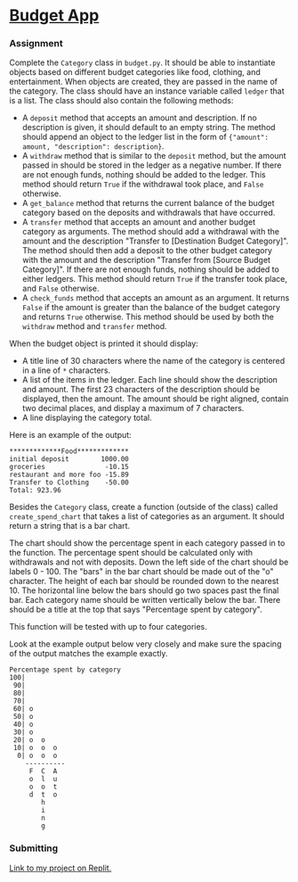 # [Budget App](https://www.freecodecamp.org/learn/scientific-computing-with-python/scientific-computing-with-python-projects/budget-app)

### Assignment

Complete the ```Category``` class in ```budget.py```. It should be able to instantiate objects based on different budget categories like food, clothing, and entertainment. When objects are created, they are passed in the name of the category. The class should have an instance variable called ```ledger``` that is a list. The class should also contain the following methods:

* A ```deposit``` method that accepts an amount and description. If no description is given, it should default to an empty string. The method should append an object to the ledger list in the form of ```{"amount": amount, "description": description}```.
* A ```withdraw``` method that is similar to the ```deposit``` method, but the amount passed in should be stored in the ledger as a negative number. If there are not enough funds, nothing should be added to the ledger. This method should return ```True``` if the withdrawal took place, and ```False``` otherwise.
* A ```get_balance``` method that returns the current balance of the budget category based on the deposits and withdrawals that have occurred.
* A ```transfer``` method that accepts an amount and another budget category as arguments. The method should add a withdrawal with the amount and the description "Transfer to [Destination Budget Category]". The method should then add a deposit to the other budget category with the amount and the description "Transfer from [Source Budget Category]". If there are not enough funds, nothing should be added to either ledgers. This method should return ```True``` if the transfer took place, and ```False``` otherwise.
* A ```check_funds``` method that accepts an amount as an argument. It returns ```False``` if the amount is greater than the balance of the budget category and returns ```True``` otherwise. This method should be used by both the ```withdraw``` method and ```transfer``` method.

When the budget object is printed it should display:

* A title line of 30 characters where the name of the category is centered in a line of ```*``` characters.
* A list of the items in the ledger. Each line should show the description and amount. The first 23 characters of the description should be displayed, then the amount. The amount should be right aligned, contain two decimal places, and display a maximum of 7 characters.
* A line displaying the category total.

Here is an example of the output:

```
*************Food*************
initial deposit        1000.00
groceries               -10.15
restaurant and more foo -15.89
Transfer to Clothing    -50.00
Total: 923.96
```
Besides the ```Category``` class, create a function (outside of the class) called ```create_spend_chart``` that takes a list of categories as an argument. It should return a string that is a bar chart.

The chart should show the percentage spent in each category passed in to the function. The percentage spent should be calculated only with withdrawals and not with deposits. Down the left side of the chart should be labels 0 - 100. The "bars" in the bar chart should be made out of the "o" character. The height of each bar should be rounded down to the nearest 10. The horizontal line below the bars should go two spaces past the final bar. Each category name should be written vertically below the bar. There should be a title at the top that says "Percentage spent by category".

This function will be tested with up to four categories.

Look at the example output below very closely and make sure the spacing of the output matches the example exactly.

```
Percentage spent by category
100|          
 90|          
 80|          
 70|          
 60| o        
 50| o        
 40| o        
 30| o        
 20| o  o     
 10| o  o  o  
  0| o  o  o  
    ----------
     F  C  A  
     o  l  u  
     o  o  t  
     d  t  o  
        h     
        i     
        n     
        g     
```

### Submitting

[Link to my project on Replit.](https://replit.com/@MariaSylwiaR/boilerplate-budget-app)
